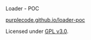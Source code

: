 Loader - POC

[purplecode.github.io/loader-poc](http://purplecode.github.io/loader-poc)

Licensed under [GPL v3.0](https://www.gnu.org/licenses/gpl-3.0.html).


